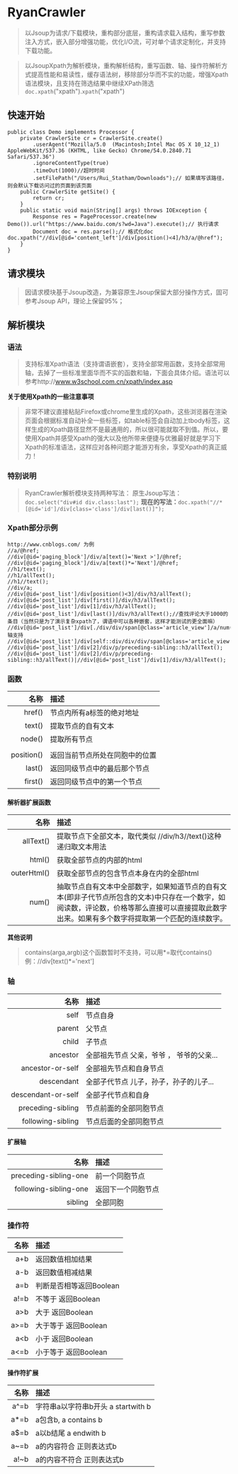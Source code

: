 # RyanCrawler
>以Jsoup为请求/下载模块，重构部分底层，重构请求载入结构，重写参数注入方式，嵌入部分增强功能，优化I/O流，可对单个请求定制化，并支持下载功能。

>以JsoupXpath为解析模块，重构解析结构，重写函数、轴、操作符解析方式提高性能和易读性，缓存语法树，移除部分华而不实的功能，增强Xpath语法模块，且支持在筛选结果中继续XPath筛选 `doc.xpath`("xpath").`xpath`("xpath") 

## 快速开始
  	public class Demo implements Processor {
		private CrawlerSite cr = CrawlerSite.create()
			.userAgent("Mozilla/5.0  (Macintosh;Intel Mac OS X 10_12_1) AppleWebKit/537.36 (KHTML, like Gecko) Chrome/54.0.2840.71 Safari/537.36")
			.ignoreContentType(true)
			.timeOut(1000)//超时时间
			.setFilePath("/Users/Rui_Statham/Downloads");// 如果填写该路径，则会默认下载访问过的页面到该页面
		public CrawlerSite getSite() {
			return cr;
		} 
		public static void main(String[] args) throws IOException {
			Response res = PageProcessor.create(new Demo()).url("https://www.baidu.com/s?wd=Java").execute();// 执行请求
			Document doc = res.parse();// 格式化doc							  doc.xpath("//div[@id='content_left']/div[position()<4]/h3/a/@href");
		}
	}
## 请求模块
> 因请求模块基于Jsoup改造，为兼容原生Jsoup保留大部分操作方式，固可参考Jsoup API，理论上保留95%；
	
## 解析模块
### 语法
>支持标准Xpath语法（支持谓语嵌套），支持全部常用函数，支持全部常用轴，去掉了一些标准里面华而不实的函数和轴，下面会具体介绍。语法可以参考http://www.w3school.com.cn/xpath/index.asp

**关于使用Xpath的一些注意事项**

>非常不建议直接粘贴Firefox或chrome里生成的Xpath，这些浏览器在渲染页面会根据标准自动补全一些标签，如table标签会自动加上tbody标签，这样生成的Xpath路径显然不是最通用的，所以很可能就取不到值。所以，要使用Xpath并感受Xpath的强大以及他所带来便捷与优雅最好就是学习下Xpath的标准语法，这样应对各种问题才能游刃有余，享受Xpath的真正威力！

### 特别说明
> RyanCrawler解析模块支持两种写法：
> 原生Jsoup写法：`doc.select("div#id div.class:last");`
> **现在的写法：**`doc.xpath("//*[@id='id']/div[class='class']/div[last()]");`
### Xpath部分示例
	http://www.cnblogs.com/ 为例
	//a/@href;
	//div[@id='paging_block']/div/a[text()='Next >']/@href;
	//div[@id='paging_block']/div/a[text()*='Next']/@href;
	//h1/text();
	//h1/allText();
	//h1//text();
	//div/a;
	//div[@id='post_list']/div[position()<3]/div/h3/allText();
	//div[@id='post_list']/div[first()]/div/h3/allText();
	//div[@id='post_list']/div[1]/div/h3/allText();
	//div[@id='post_list']/div[last()]/div/h3/allText();//查找评论大于1000的条目（当然只是为了演示复杂xpath了，谓语中可以各种嵌套，这样才能测试的更全面嘛）
	//div[@id='post_list']/div[./div/div/span[@class='article_view']/a/num()>1000]/div/h3/allText();//轴支持
	//div[@id='post_list']/div[self::div/div/div/span[@class='article_view']/a/num()>1000]/div/h3/allText();
	//div[@id='post_list']/div[2]/div/p/preceding-sibling::h3/allText();
	//div[@id='post_list']/div[2]/div/p/preceding-sibling::h3/allText()|//div[@id='post_list']/div[1]/div/h3/allText();
### **函数**
|名称|描述|
|------:|:------|
|href()|节点内所有a标签的绝对地址|
|text()|提取节点的自有文本|
|node()|提取所有节点|
|||
|position()|返回当前节点所处在同胞中的位置|
|last()|返回同级节点中的最后那个节点|
|first()|返回同级节点中的第一个节点|
#### **解析器扩展函数**
|名称|描述|
|------:|:------|
|allText()|提取节点下全部文本，取代类似 //div/h3//text()这种递归取文本用法|
|html()|获取全部节点的内部的html|
|outerHtml()|获取全部节点的包含节点本身在内的全部html|
|num()|抽取节点自有文本中全部数字，如果知道节点的自有文本(即非子代节点所包含的文本)中只存在一个数字，如阅读数，评论数，价格等那么直接可以直接提取此数字出来。如果有多个数字将提取第一个匹配的连续数字。|
**其他说明**
> contains(arga,argb)这个函数暂时不支持，可以用\*=取代contains() 例：//div[text()\*='next']
### **轴**
|名称|描述|
|------:|:------|
|self|节点自身|
|parent|父节点|
|child|子节点|
|ancestor|全部祖先节点 父亲，爷爷 ， 爷爷的父亲...|
|ancestor-or-self|全部祖先节点和自身节点|
|descendant|全部子代节点 儿子，孙子，孙子的儿子...|
|descendant-or-self|全部子代节点和自身|
|preceding-sibling|节点前面的全部同胞节点|
|following-sibling|节点后面的全部同胞节点|
#### **扩展轴**
|名称|描述|
|------:|:------|
|preceding-sibling-one|前一个同胞节点|
|following-sibling-one|返回下一个同胞节点|
|sibling|全部同胞|  
### **操作符**
|名称|描述|
|------:|:------|
|a+b|返回数值相加结果|
|a-b|返回数值相减结果|
|a=b|判断是否相等返回Boolean|
|a!=b|不等于 返回Boolean|
|a&gt;b|大于 返回Boolean|
|a>=b|大于等于 返回Boolean|
|a&lt;b|小于 返回Boolean|
|a<=b|小于等于 返回Boolean|  
#### **操作符扩展**
|名称|描述|
|------:|:------|
|a^=b|字符串a以字符串b开头 a startwith b|
|a*=b|a包含b, a contains b|
|a$=b|a以b结尾 a endwith b|
|a~=b|a的内容符合 正则表达式b|
|a!~b|a的内容不符合 正则表达式b|  